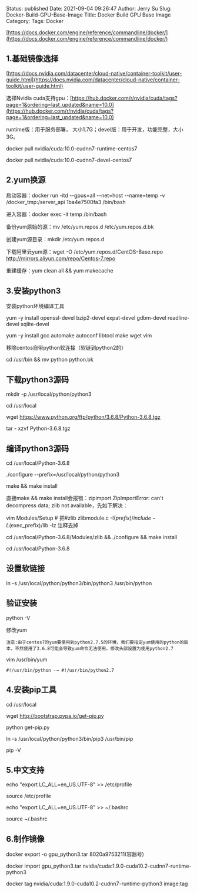 Status: published
Date: 2021-09-04 09:26:47
Author: Jerry Su
Slug: Docker-Build-GPU-Base-Image
Title: Docker Build GPU Base Image
Category: 
Tags: Docker

[https://docs.docker.com/engine/reference/commandline/docker/](https://docs.docker.com/engine/reference/commandline/docker/)

## 1.基础镜像选择

[https://docs.nvidia.com/datacenter/cloud-native/container-toolkit/user-guide.html](https://docs.nvidia.com/datacenter/cloud-native/container-toolkit/user-guide.html)

选择Nvidia cuda支持gpu：[https://hub.docker.com/r/nvidia/cuda/tags?page=1&ordering=last_updated&name=10.0](https://hub.docker.com/r/nvidia/cuda/tags?page=1&ordering=last_updated&name=10.0)

runtime版：用于服务部署， 大小1.7G；devel版：用于开发，功能完整，大小3G。

docker pull nvidia/cuda:10.0-cudnn7-runtime-centos7 

docker pull nvidia/cuda:10.0-cudnn7-devel-centos7

## 2.yum换源

启动容器：docker run -itd --gpus=all  --net=host --name=temp -v /docker_tmp:/server_api 1ba4e7500fa3  /bin/bash

进入容器：docker exec -it temp /bin/bash

备份yum原始的源：mv /etc/yum.repos.d /etc/yum.repos.d.bk

创建yum源目录：mkdir /etc/yum.repos.d

下载阿里云yum源：wget -O /etc/yum.repos.d/CentOS-Base.repo http://mirrors.aliyun.com/repo/Centos-7.repo

重建缓存：yum clean all && yum makecache

## 3.安装python3

安装python环境编译工具

yum -y install openssl-devel bzip2-devel expat-devel gdbm-devel readline-devel sqlite-devel

yum -y install gcc automake autoconf libtool make wget vim

移除centos自带python软连接（软链到python2的）

cd /usr/bin && mv python python.bk

## 下载python3源码

mkdir -p /usr/local/python/python3

cd /usr/local

wget https://www.python.org/ftp/python/3.6.8/Python-3.6.8.tgz

tar - xzvf Python-3.6.8.tgz

## 编译python3源码

cd /usr/local/Python-3.6.8

./configure --prefix=/usr/local/python/python3

make && make install

直接make && make install会报错：zipimport.ZipImportError: can't decompress data; zlib not available，先如下解决：

vim Modules/Setup  # 把#zlib zlibmodule.c -I$(prefix)/include -L$(exec_prefix)/lib -lz 注释去掉

cd /usr/local/Python-3.6.8/Modules/zlib && ./configure && make install

cd /usr/local/Python-3.6.8

## 设置软链接

ln -s /usr/local/python/python3/bin/python3 /usr/bin/python

## 验证安装

python -V

修改yum

`注意:由于centos7的yum要使用到python2.7.5的环境，我们要指定yum使用的python的版本，不然使用了3.6.8可能会导致yum命令无法使用，修改头部设置为使用python2.7`

vim /usr/bin/yum

`#!/usr/bin/python -→ #!/usr/bin/python2.7`

## 4.安装pip工具

cd /usr/local

wget http://bootstrap.pypa.io/get-pip.py

python get-pip.py

ln -s /usr/local/python/python3/bin/pip3 /usr/bin/pip

pip -V

## 5.中文支持

echo "export LC_ALL=en_US.UTF-8" >> /etc/profile

source  /etc/profile

echo "export LC_ALL=en_US.UTF-8" >> ~/.bashrc

source ~/.bashrc

## 6.制作镜像

docker export -o gpu_python3.tar  8020a9753211(容器号)

docker import gpu_python3.tar nvidia/cuda:1.9.0-cuda10.2-cudnn7-runtime-python3

docker tag nvidia/cuda:1.9.0-cuda10.2-cudnn7-runtime-python3  image:tag

